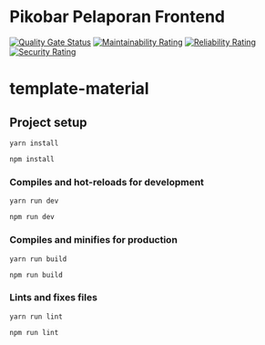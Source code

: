 # Pikobar Pelaporan Frontend
[![Quality Gate Status](https://sonarqube.rover.digitalservice.id/api/project_badges/measure?project=pikobar-pelaporan&metric=alert_status)](https://sonarqube.rover.digitalservice.id/dashboard?id=pikobar-pelaporan)
[![Maintainability Rating](https://sonarqube.rover.digitalservice.id/api/project_badges/measure?project=pikobar-pelaporan&metric=sqale_rating)](https://sonarqube.rover.digitalservice.id/dashboard?id=pikobar-pelaporan)
[![Reliability Rating](https://sonarqube.rover.digitalservice.id/api/project_badges/measure?project=pikobar-pelaporan&metric=reliability_rating)](https://sonarqube.rover.digitalservice.id/dashboard?id=pikobar-pelaporan)
[![Security Rating](https://sonarqube.rover.digitalservice.id/api/project_badges/measure?project=pikobar-pelaporan&metric=security_rating)](https://sonarqube.rover.digitalservice.id/dashboard?id=pikobar-pelaporan)

# template-material

## Project setup
```
yarn install
```
```
npm install
```

### Compiles and hot-reloads for development
```
yarn run dev
```
```
npm run dev
```

### Compiles and minifies for production
```
yarn run build
```
```
npm run build
```

### Lints and fixes files
```
yarn run lint
```
```
npm run lint
```
